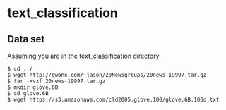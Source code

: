 # text_classification

## Data set

Assuming you are in the text_classification directory

```
$ cd ../
$ wget http://qwone.com/~jason/20Newsgroups/20news-19997.tar.gz
$ tar -xvzf 20news-19997.tar.gz
$ mkdir glove.6B
$ cd glove.6B
$ wget https://s3.amazonaws.com/cld2005.glove.100/glove.6B.100d.txt
```

